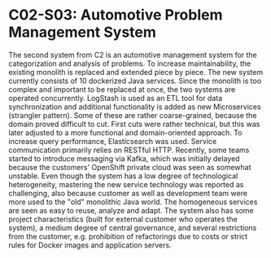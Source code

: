# C02-S03: Automotive Problem Management System

The second system from C2 is an automotive management system for the categorization and analysis of problems. To increase maintainability, the existing monolith is replaced and extended piece by piece. The new system currently consists of 10 dockerized Java services. Since the monolith is too complex and important to be replaced at once, the two systems are operated concurrently. LogStash is used as an ETL tool for data synchronization and additional functionality is added as new Microservices (strangler pattern). Some of these are rather coarse-grained, because the domain proved difficult to cut. First cuts were rather technical, but this was later adjusted to a more functional and domain-oriented approach. To increase query performance, Elasticsearch was used. Service communication primarily relies on RESTful HTTP. Recently, some teams started to introduce messaging via Kafka, which was initially delayed because the customers' OpenShift private cloud was seen as somewhat unstable. Even though the system has a low degree of technological heterogeneity, mastering the new service technology was reported as challenging, also because customer as well as development team were more used to the "old" monolithic Java world. The homogeneous services are seen as easy to reuse, analyze and adapt. The system also has some project characteristics (built for external customer who operates the system), a medium degree of central governance, and several restrictions from the customer, e.g. prohibition of refactorings due to costs or strict rules for Docker images and application servers.
